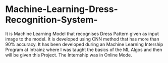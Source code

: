 # Machine-Learning-Dress-Recognition-System-

It is Machine Learning Model that recognises Dress Pattern given as input image to the model.
It is developed using CNN method that has more than 90% accuracy.
It has been developed during an Machine Learning Intership Program at Intrainz where I was taught the basics of the ML Algos and then will be given this Project.
The Internship was in Online Mode.
